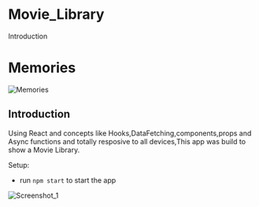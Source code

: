 # Movie_Library
Introduction 

# Memories

![Memories](https://i.ibb.co/Z8Y0CJv/Screenshot-2020-10-30-at-11-10-04.png)

## Introduction

Using React and concepts like Hooks,DataFetching,components,props and Async functions and totally resposive to all devices,This app was  build to show a Movie Library.


Setup:
- run ```npm start``` to start the app 

![Screenshot_1](https://user-images.githubusercontent.com/33298946/210261396-e6cac5e9-8eb3-40b5-90a4-23107eb997cb.png)
